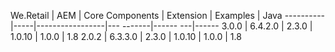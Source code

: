 
We.Retail | AEM | Core Components | Extension | Examples | Java
----------|-----|-----------------|--- -------|------ ---|------
3.0.0 | 6.4.2.0 | 2.3.0 | 1.0.10 | 1.0.0 | 1.8
2.0.2 | 6.3.3.0 | 2.3.0 | 1.0.10 | 1.0.0 | 1.8



